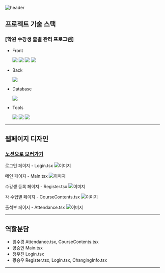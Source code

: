 ![header](https://capsule-render.vercel.app/api?type=soft&color=auto&height=100&section=header&text=Student%20Management%20System&fontSize=40)

## 프로젝트 기술 스택

### [학원 수강생 출결 관리 프로그램]

- Front

  <img src="https://img.shields.io/badge/react-61DAFB?style=flat-square&logo=react&logoColor=white" />
  <img src="https://img.shields.io/badge/tailwindcss-06B6D4?style=flat-square&logo=tailwindcss&logoColor=white" />
  <img src="https://img.shields.io/badge/mui-007FFF?style=flat-square&logo=mui&logoColor=white" />
  <img src="https://img.shields.io/badge/axios-5A29E4?style=flat-square&logo=axios&logoColor=white" />

- Back

  <img src="https://img.shields.io/badge/express-000000?style=flat-square&logo=express&logoColor=white" />

- Database

  <img src="https://img.shields.io/badge/mysql-4479A1?style=flat-square&logo=mysql&logoColor=white" />

- Tools

  <img src="https://img.shields.io/badge/dbeaver-382923?style=flat-square&logo=dbeaver&logoColor=white" />
  <img src="https://img.shields.io/badge/postman-FF6C37?style=flat-square&logo=postman&logoColor=white" />
  <img src="https://img.shields.io/badge/github-181717?style=flat-square&logo=github&logoColor=white" />

---

## 웹페이지 디자인

### [노션으로 보러가기](https://han.gl/Ix9b3)

로그인 페이지 - Login.tsx
![이미지](https://file.notion.so/f/f/b50b2d01-abb1-4189-bf74-512febaadb7f/5f418b13-7617-4ed1-9869-904f247a4a5f/login_copy.jpg?table=block&id=02780d1d-729a-456b-89e1-1d79d18e2982&spaceId=b50b2d01-abb1-4189-bf74-512febaadb7f&expirationTimestamp=1723399200000&signature=lslnJlt2tDYcA3CTGvsi-yiX3801jqPXQ3EWdpBkGo8&downloadName=login+copy.jpg)

메인 페이지 - Main.tsx
![이미지](https://file.notion.so/f/f/b50b2d01-abb1-4189-bf74-512febaadb7f/4acbb924-8228-4177-a280-22760ee23edd/MAIN_copy.jpg?table=block&id=e91663f4-0bf8-496e-ae25-06985694bca9&spaceId=b50b2d01-abb1-4189-bf74-512febaadb7f&expirationTimestamp=1723399200000&signature=ADN5XXLaFDtOeyj0XCzdgszqWt_xNDP0lcgOzmseLNA&downloadName=MAIN+copy.jpg)

수강생 등록 페이지 - Register.tsx
![이미지](https://file.notion.so/f/f/b50b2d01-abb1-4189-bf74-512febaadb7f/fb0e6567-ff36-4a79-a1d5-de2d3d3b7d27/register_copy.jpg?table=block&id=5ec966eb-049a-4ed5-aba0-fa3899ff0aa4&spaceId=b50b2d01-abb1-4189-bf74-512febaadb7f&expirationTimestamp=1723399200000&signature=BMQjS75E-CeB_M3UGOYe7t_JiDY8GYDaLldDVJ3nXjU&downloadName=register+copy.jpg)

각 수업별 페이지 - CourseContents.tsx
![이미지](https://file.notion.so/f/f/b50b2d01-abb1-4189-bf74-512febaadb7f/18499da8-7138-443c-ac5b-7a964cbf1116/course_copy.jpg?table=block&id=15ebe809-3fa0-4688-a10d-1de7dbcac423&spaceId=b50b2d01-abb1-4189-bf74-512febaadb7f&expirationTimestamp=1723399200000&signature=KW69TZ2U5Jyg4IeRlquCQeLDI7sQFyAC6kYTNMrdsrI&downloadName=course+copy.jpg)

출석부 페이지 - Attendance.tsx
![이미지](https://file.notion.so/f/f/b50b2d01-abb1-4189-bf74-512febaadb7f/cca61ee2-635e-4a25-bd38-c7d1f12131ab/att_copy.jpg?table=block&id=71225a50-39e5-407d-acfd-7434de290f1e&spaceId=b50b2d01-abb1-4189-bf74-512febaadb7f&expirationTimestamp=1723399200000&signature=waN7WAQhVd9mQS3cscF8I6mc0xn_tVrVA7JkLR2dIt0&downloadName=att+copy.jpg)

---

## 역할분담

- 임수경 Attendance.tsx, CourseContents.tsx
- 양승언 Main.tsx
- 정우진 Login.tsx
- 황승우 Register.tsx, Login.tsx, ChangingInfo.tsx

---
